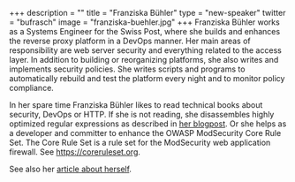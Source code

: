 +++
description = ""
title = "Franziska Bühler"
type = "new-speaker"
twitter = "bufrasch"
image = "franziska-buehler.jpg"
+++
Franziska Bühler works as a Systems Engineer for the Swiss Post, where she builds and
enhances the reverse proxy platform in a DevOps manner. Her main areas of responsibility
are web server security and everything related to the access layer. In addition to
building or reorganizing platforms, she also writes and implements security policies. She
writes scripts and programs to automatically rebuild and test the platform every night and
to monitor policy compliance.

In her spare time Franziska Bühler likes to read technical books about security, DevOps or
HTTP. If she is not reading, she disassembles highly optimized regular expressions as
described in [her blogpost](https://coreruleset.org/20171109/disassembling-sqli-rules/).
Or she helps as a developer and committer to enhance the OWASP ModSecurity Core Rule Set.
The Core Rule Set is a rule set for the ModSecurity web application firewall. See
https://coreruleset.org.

See also her [article about herself](https://woman-in-cyber.com/blogs/cyber-role-models/the-story-of-franziska-buhler-schmocker-between-web-server-security-and-web-application-firewalls).